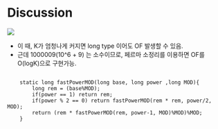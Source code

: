 # Discussion

<div>
  <img src="https://user-images.githubusercontent.com/37773080/53422935-be26f000-3a23-11e9-98ce-a4ddbbad0a2b.png">
</div>

- 이 때, K가 엄청나게 커지면 long type 이어도 OF 발생할 수 있음.
- 근데 1000009(10^6 + 9) 는 소수이므로, 페르마 소정리를 이용하면 OF를  O(logK)으로 구현가능.


<pre><code>
    static long fastPowerMOD(long base, long power ,long MOD){
        long rem = (base%MOD);
        if(power == 1) return rem;
        if(power % 2 == 0) return fastPowerMOD(rem * rem, power/2, MOD);
        return (rem * fastPowerMOD(rem, power-1, MOD)%MOD)%MOD;
    }
</code></pre>

